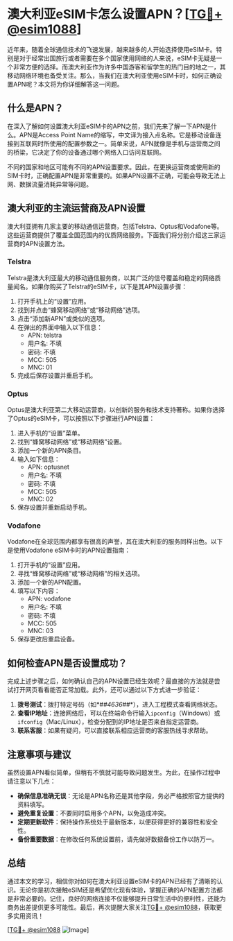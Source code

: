 # 澳大利亚eSIM卡怎么设置APN？[[TG💪+ @esim1088](https://t.me/s/esim1088)]

近年来，随着全球通信技术的飞速发展，越来越多的人开始选择使用eSIM卡。特别是对于经常出国旅行或者需要在多个国家使用网络的人来说，eSIM卡无疑是一个非常方便的选择。而澳大利亚作为许多中国游客和留学生的热门目的地之一，其移动网络环境也备受关注。那么，当我们在澳大利亚使用eSIM卡时，如何正确设置APN呢？本文将为你详细解答这一问题。

## 什么是APN？

在深入了解如何设置澳大利亚eSIM卡的APN之前，我们先来了解一下APN是什么。APN是Access Point Name的缩写，中文译为接入点名称。它是移动设备连接到互联网时所使用的配置参数之一。简单来说，APN就像是手机与运营商之间的桥梁，它决定了你的设备通过哪个网络入口访问互联网。

不同的国家和地区可能有不同的APN设置要求。因此，在更换运营商或使用新的SIM卡时，正确配置APN是非常重要的。如果APN设置不正确，可能会导致无法上网、数据流量消耗异常等问题。

## 澳大利亚的主流运营商及APN设置

澳大利亚拥有几家主要的移动通信运营商，包括Telstra、Optus和Vodafone等。这些运营商提供了覆盖全国范围内的优质网络服务。下面我们将分别介绍这三家运营商的APN设置方法。

### Telstra

Telstra是澳大利亚最大的移动通信服务商，以其广泛的信号覆盖和稳定的网络质量闻名。如果你购买了Telstra的eSIM卡，以下是其APN设置步骤：

1. 打开手机上的“设置”应用。
2. 找到并点击“蜂窝移动网络”或“移动网络”选项。
3. 点击“添加新APN”或类似的选项。
4. 在弹出的界面中输入以下信息：
   - APN: telstra
   - 用户名: 不填
   - 密码: 不填
   - MCC: 505
   - MNC: 01
5. 完成后保存设置并重启手机。

### Optus

Optus是澳大利亚第二大移动运营商，以创新的服务和技术支持著称。如果你选择了Optus的eSIM卡，可以按照以下步骤进行APN设置：

1. 进入手机的“设置”菜单。
2. 找到“蜂窝移动网络”或“移动网络”设置。
3. 添加一个新的APN条目。
4. 输入如下信息：
   - APN: optusnet
   - 用户名: 不填
   - 密码: 不填
   - MCC: 505
   - MNC: 02
5. 保存设置并重新启动手机。

### Vodafone

Vodafone在全球范围内都享有很高的声誉，其在澳大利亚的服务同样出色。以下是使用Vodafone eSIM卡时的APN设置指南：

1. 打开手机的“设置”应用。
2. 寻找“蜂窝移动网络”或“移动网络”的相关选项。
3. 添加一个新的APN配置。
4. 填写以下内容：
   - APN: vodafone
   - 用户名: 不填
   - 密码: 不填
   - MCC: 505
   - MNC: 03
5. 保存更改后重启设备。

## 如何检查APN是否设置成功？

完成上述步骤之后，如何确认自己的APN设置已经生效呢？最直接的方法就是尝试打开网页看看能否正常加载。此外，还可以通过以下方式进一步验证：

1. **拨号测试**：拨打特定号码（如*#*#4636#*#*），进入工程模式查看网络状态。
2. **查看IP地址**：连接网络后，可以在终端命令行输入`ipconfig`（Windows）或`ifconfig`（Mac/Linux），检查分配到的IP地址是否来自指定运营商。
3. **联系客服**：如果有疑问，可以直接联系相应运营商的客服热线寻求帮助。

## 注意事项与建议

虽然设置APN看似简单，但稍有不慎就可能导致问题发生。为此，在操作过程中请注意以下几点：

- **确保信息准确无误**：无论是APN名称还是其他字段，务必严格按照官方提供的资料填写。
- **避免重复设置**：不要同时启用多个APN，以免造成冲突。
- **定期更新软件**：保持操作系统处于最新版本，以便获得更好的兼容性和安全性。
- **备份重要数据**：在修改任何系统设置前，请先做好数据备份工作以防万一。

## 总结

通过本文的学习，相信你对如何在澳大利亚设置eSIM卡的APN已经有了清晰的认识。无论你是初次接触eSIM还是希望优化现有体验，掌握正确的APN配置方法都是非常必要的。记住，良好的网络连接不仅能够提升日常生活中的便利性，还能为商务出差提供更多可能性。最后，再次提醒大家关注[TG💪+ @esim1088](https://t.me/s/esim1088)，获取更多实用资讯！

[[TG💪+ @esim1088](https://t.me/s/esim1088) ![Image](https://i.postimg.cc/4NQfJmqS/Snipaste-2025-05-13-00-14-12.png)]